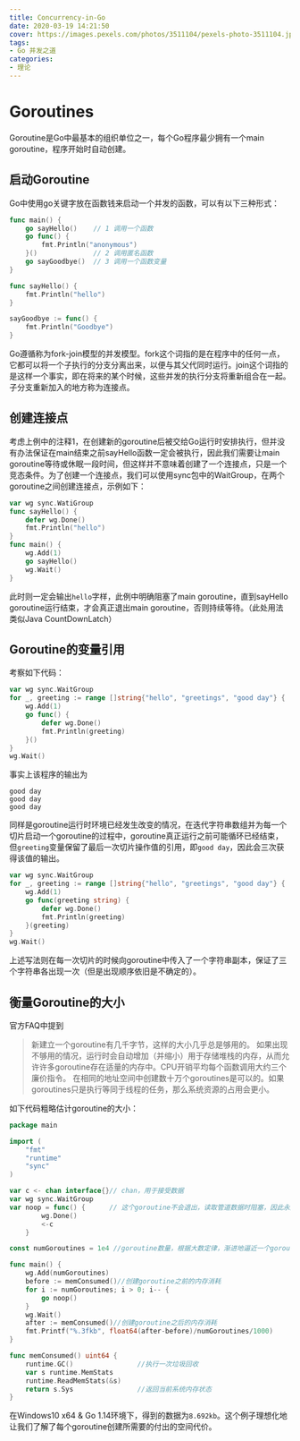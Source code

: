 ```yaml
---
title: Concurrency-in-Go
date: 2020-03-19 14:21:50
cover: https://images.pexels.com/photos/3511104/pexels-photo-3511104.jpeg?cs=srgb&dl=pexels-3511104.jpg&fm=jpg
tags:
- Go 并发之道
categories:
- 理论
---
```


# Goroutines

Goroutine是Go中最基本的组织单位之一，每个Go程序最少拥有一个main goroutine，程序开始时自动创建。

## 启动Goroutine

Go中使用go关键字放在函数钱来启动一个并发的函数，可以有以下三种形式：

``` Go
func main() {
    go sayHello()    // 1 调用一个函数
    go func() {
        fmt.Println("anonymous")
    }()              // 2 调用匿名函数
    go sayGoodbye()  // 3 调用一个函数变量
}

func sayHello() {
    fmt.Println("hello")
}

sayGoodbye := func() {
    fmt.Println("Goodbye")
}
```

Go遵循称为fork-join模型的并发模型。fork这个词指的是在程序中的任何一点，它都可以将一个子执行的分支分离出来，以便与其父代同时运行。join这个词指的是这样一个事实，即在将来的某个时候，这些并发的执行分支将重新组合在一起。子分支重新加入的地方称为连接点。

## 创建连接点

考虑上例中的注释1，在创建新的goroutine后被交给Go运行时安排执行，但并没有办法保证在main结束之前sayHello函数一定会被执行，因此我们需要让main goroutine等待或休眠一段时间，但这样并不意味着创建了一个连接点，只是一个竞态条件。为了创建一个连接点，我们可以使用sync包中的WaitGroup，在两个goroutine之间创建连接点，示例如下：

``` Go
var wg sync.WatiGroup
func sayHello() {
    defer wg.Done()
    fmt.Println("hello")
}
func main() {
    wg.Add(1)
    go sayHello()
    wg.Wait()
}
```

此时则一定会输出`hello`字样，此例中明确阻塞了main goroutine，直到sayHello goroutine运行结束，才会真正退出main goroutine，否则持续等待。（此处用法类似Java CountDownLatch）

## Goroutine的变量引用

考察如下代码：

``` Go
var wg sync.WaitGroup
for _, greeting := range []string{"hello", "greetings", "good day"} {
    wg.Add(1)
    go func() {
        defer wg.Done()
        fmt.Println(greeting)
    }()
}
wg.Wait()
```

事实上该程序的输出为

```
good day
good day
good day
```

同样是goroutine运行时环境已经发生改变的情况，在迭代字符串数组并为每一个切片启动一个goroutine的过程中，goroutine真正运行之前可能循环已经结束，但`greeting`变量保留了最后一次切片操作值的引用，即`good day`，因此会三次获得该值的输出。

``` Go
var wg sync.WaitGroup
for _, greeting := range []string{"hello", "greetings", "good day"} {
    wg.Add(1)
    go func(greeting string) {
        defer wg.Done()
        fmt.Println(greeting)
    }(greeting)
}
wg.Wait()
```

上述写法则在每一次切片的时候向goroutine中传入了一个字符串副本，保证了三个字符串各出现一次（但是出现顺序依旧是不确定的）。

## 衡量Goroutine的大小

官方FAQ中提到

> 新建立一个goroutine有几千字节，这样的大小几乎总是够用的。 如果出现不够用的情况，运行时会自动增加（并缩小）用于存储堆栈的内存，从而允许许多goroutine存在适量的内存中。CPU开销平均每个函数调用大约三个廉价指令。 在相同的地址空间中创建数十万个goroutines是可以的。如果goroutines只是执行等同于线程的任务，那么系统资源的占用会更小。

如下代码粗略估计goroutine的大小：

``` Go
package main

import (
	"fmt"
	"runtime"
	"sync"
)

var c <- chan interface{}// chan，用于接受数据
var wg sync.WaitGroup
var noop = func() {      // 这个goroutine不会退出，读取管道数据时阻塞，因此永远存在
        wg.Done()        
        <-c
    }

const numGoroutines = 1e4 //goroutine数量，根据大数定律，渐进地逼近一个goroutine的大小

func main() {
	wg.Add(numGoroutines)
	before := memConsumed()//创建goroutine之前的内存消耗
	for i := numGoroutines; i > 0; i-- {
		go noop()
	}
	wg.Wait()
	after := memConsumed()//创建goroutine之后的内存消耗
	fmt.Printf("%.3fkb", float64(after-before)/numGoroutines/1000)
}

func memConsumed() uint64 {
	runtime.GC()                //执行一次垃圾回收
	var s runtime.MemStats      
	runtime.ReadMemStats(&s)
	return s.Sys                //返回当前系统内存状态
}

```

在Windows10 x64 & Go 1.14环境下，得到的数据为`8.692kb`。这个例子理想化地让我们了解了每个goroutine创建所需要的付出的空间代价。